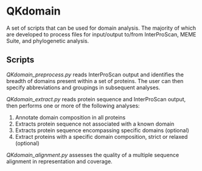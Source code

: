 # QKdomain
A set of scripts that can be used for domain analysis. The majority of which are developed to process files for input/output to/from InterProScan, MEME Suite, and phylogenetic analysis.

## Scripts
<i>QKdomain_preprocess.py</i> reads InterProScan output and identifies the breadth of domains present within a set of proteins. The user can then specify abbreviations and groupings in subsequent analyses.

<i>QKdomain_extract.py</i> reads protein sequence and InterProScan output, then performs one or more of the following analyses:
1. Annotate domain composition in all proteins
2. Extracts protein sequence not associated with a known domain
3. Extracts protein sequence encompassing specific domains (optional)
4. Extract proteins with a specific domain composition, strict or relaxed (optional)

<i>QKdomain_alignment.py</i> assesses the quality of a multiple sequence alignment in representation and coverage.
